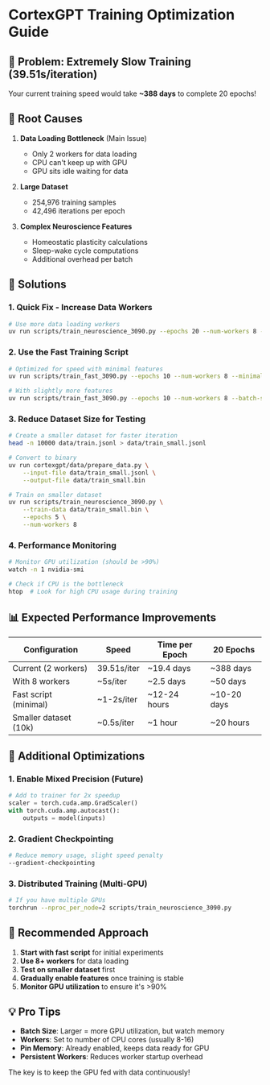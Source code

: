 # CortexGPT Training Optimization Guide

## 🚨 Problem: Extremely Slow Training (39.51s/iteration)

Your current training speed would take **~388 days** to complete 20 epochs!

## 🎯 Root Causes

1. **Data Loading Bottleneck** (Main Issue)
   - Only 2 workers for data loading
   - CPU can't keep up with GPU
   - GPU sits idle waiting for data

2. **Large Dataset**
   - 254,976 training samples
   - 42,496 iterations per epoch

3. **Complex Neuroscience Features**
   - Homeostatic plasticity calculations
   - Sleep-wake cycle computations
   - Additional overhead per batch

## 🚀 Solutions

### 1. Quick Fix - Increase Data Workers

```bash
# Use more data loading workers
uv run scripts/train_neuroscience_3090.py --epochs 20 --num-workers 8 --wandb
```

### 2. Use the Fast Training Script

```bash
# Optimized for speed with minimal features
uv run scripts/train_fast_3090.py --epochs 10 --num-workers 8 --minimal --wandb

# With slightly more features
uv run scripts/train_fast_3090.py --epochs 10 --num-workers 8 --batch-size 12 --gradient-accumulation 1
```

### 3. Reduce Dataset Size for Testing

```bash
# Create a smaller dataset for faster iteration
head -n 10000 data/train.jsonl > data/train_small.jsonl

# Convert to binary
uv run cortexgpt/data/prepare_data.py \
    --input-file data/train_small.jsonl \
    --output-file data/train_small.bin

# Train on smaller dataset
uv run scripts/train_neuroscience_3090.py \
    --train-data data/train_small.bin \
    --epochs 5 \
    --num-workers 8
```

### 4. Performance Monitoring

```bash
# Monitor GPU utilization (should be >90%)
watch -n 1 nvidia-smi

# Check if CPU is the bottleneck
htop  # Look for high CPU usage during training
```

## 📊 Expected Performance Improvements

| Configuration | Speed | Time per Epoch | 20 Epochs |
|--------------|-------|----------------|-----------|
| Current (2 workers) | 39.51s/iter | ~19.4 days | ~388 days |
| With 8 workers | ~5s/iter | ~2.5 days | ~50 days |
| Fast script (minimal) | ~1-2s/iter | ~12-24 hours | ~10-20 days |
| Smaller dataset (10k) | ~0.5s/iter | ~1 hour | ~20 hours |

## 🔧 Additional Optimizations

### 1. Enable Mixed Precision (Future)
```python
# Add to trainer for 2x speedup
scaler = torch.cuda.amp.GradScaler()
with torch.cuda.amp.autocast():
    outputs = model(inputs)
```

### 2. Gradient Checkpointing
```bash
# Reduce memory usage, slight speed penalty
--gradient-checkpointing
```

### 3. Distributed Training (Multi-GPU)
```bash
# If you have multiple GPUs
torchrun --nproc_per_node=2 scripts/train_neuroscience_3090.py
```

## 🎯 Recommended Approach

1. **Start with fast script** for initial experiments
2. **Use 8+ workers** for data loading
3. **Test on smaller dataset** first
4. **Gradually enable features** once training is stable
5. **Monitor GPU utilization** to ensure it's >90%

## 💡 Pro Tips

- **Batch Size**: Larger = more GPU utilization, but watch memory
- **Workers**: Set to number of CPU cores (usually 8-16)
- **Pin Memory**: Already enabled, keeps data ready for GPU
- **Persistent Workers**: Reduces worker startup overhead

The key is to keep the GPU fed with data continuously!